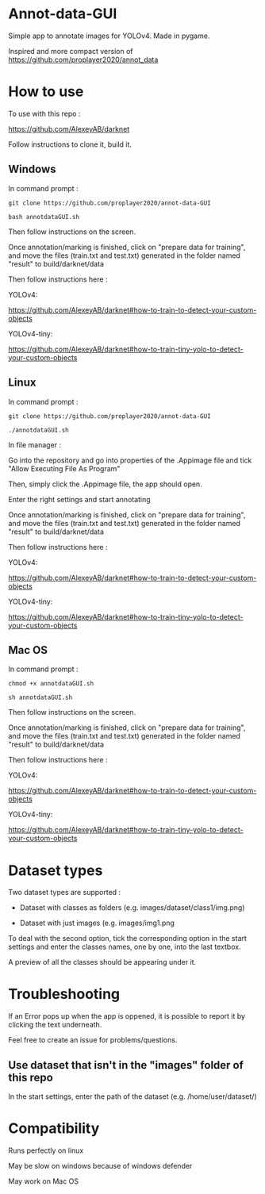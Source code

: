 
# Annot-data-GUI

Simple app to annotate images for YOLOv4. Made in pygame.

Inspired and more compact version of https://github.com/proplayer2020/annot_data


# How to use
To use with this repo :

https://github.com/AlexeyAB/darknet

Follow instructions to clone it, build it.

## Windows

In command prompt :

```git clone https://github.com/proplayer2020/annot-data-GUI```

```bash annotdataGUI.sh```

Then follow instructions on the screen.

Once annotation/marking is finished, click on "prepare data for training", and move the files (train.txt and test.txt) generated in the folder named "result" to build/darknet/data

Then follow instructions here : 

YOLOv4:

https://github.com/AlexeyAB/darknet#how-to-train-to-detect-your-custom-objects

YOLOv4-tiny:

https://github.com/AlexeyAB/darknet#how-to-train-tiny-yolo-to-detect-your-custom-objects

## Linux

In command prompt :

```git clone https://github.com/proplayer2020/annot-data-GUI```

```./annotdataGUI.sh```

In file manager :

Go into the repository and go into properties of the .Appimage file and tick "Allow Executing File As Program"

Then, simply click the .Appimage file, the app should open.

Enter the right settings and start annotating

Once annotation/marking is finished, click on "prepare data for training", and move the files (train.txt and test.txt) generated in the folder named "result" to build/darknet/data

Then follow instructions here : 

YOLOv4:

https://github.com/AlexeyAB/darknet#how-to-train-to-detect-your-custom-objects

YOLOv4-tiny:

https://github.com/AlexeyAB/darknet#how-to-train-tiny-yolo-to-detect-your-custom-objects

## Mac OS

In command prompt :

```chmod +x annotdataGUI.sh```

```sh annotdataGUI.sh```

Then follow instructions on the screen.

Once annotation/marking is finished, click on "prepare data for training", and move the files (train.txt and test.txt) generated in the folder named "result" to build/darknet/data

Then follow instructions here : 

YOLOv4:

https://github.com/AlexeyAB/darknet#how-to-train-to-detect-your-custom-objects

YOLOv4-tiny:

https://github.com/AlexeyAB/darknet#how-to-train-tiny-yolo-to-detect-your-custom-objects







# Dataset types
Two dataset types are supported :

- Dataset with classes as folders (e.g. images/dataset/class1/img.png)
  
- Dataset with just images (e.g. images/img1.png
  
To deal with the second option, tick the corresponding option in the start settings and enter the classes names, one by one, into the last textbox.

A preview of all the classes should be appearing under it.

# Troubleshooting
If an Error pops up when the app is oppened, it is possible to report it by clicking the text underneath.

Feel free to create an issue for problems/questions.

## Use dataset that isn't in the "images" folder of this repo
In the start settings, enter the path of the dataset (e.g. /home/user/dataset/)

# Compatibility
Runs perfectly on linux

May be slow on windows because of windows defender

May work on Mac OS
